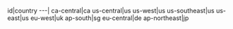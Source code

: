 id|country
---|
ca-central|ca
us-central|us
us-west|us
us-southeast|us
us-east|us
eu-west|uk
ap-south|sg
eu-central|de
ap-northeast|jp
